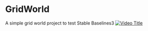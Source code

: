 # GridWorld
A simple grid world project to test Stable Baselines3
[![Video Title](https://img.youtube.com/vi/g9pgOloQJhc/0.jpg)](https://www.youtube.com/watch?v=g9pgOloQJhc)
